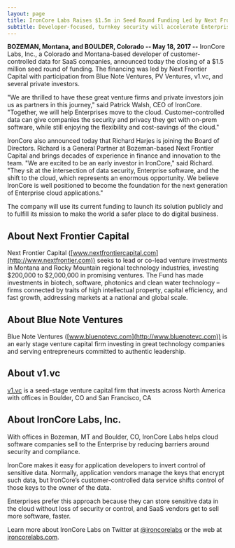 ```yaml
---
layout: page
title: IronCore Labs Raises $1.5m in Seed Round Funding Led by Next Frontier Capital
subtitle: Developer-focused, turnkey security will accelerate Enterprise adoption of cloud software
---
```


**BOZEMAN, Montana, and BOULDER, Colorado -- May 18, 2017 --** IronCore Labs, Inc., a Colorado and Montana-based developer of customer-controlled data for SaaS companies, announced today the closing of a $1.5 million seed round of funding.  The financing was led by Next Frontier Capital with participation from Blue Note Ventures, PV Ventures, v1.vc, and several private investors.

"We are thrilled to have these great venture firms and private investors join us as partners in this journey," said Patrick Walsh, CEO of IronCore.  "Together, we will help Enterprises move to the cloud. Customer-controlled data can give companies the security and privacy they get with on-prem software, while still enjoying the flexibility and cost-savings of the cloud."

IronCore also announced today that Richard Harjes is joining the Board of Directors.  Richard is a General Partner at Bozeman-based Next Frontier Capital and brings decades of experience in finance and innovation to the team. "We are excited to be an early investor in IronCore," said Richard. "They sit at the intersection of data security, Enterprise software, and the shift to the cloud, which represents an enormous opportunity. We believe IronCore is well positioned to become the foundation for the next generation of Enterprise cloud applications."

The company will use its current funding to launch its solution publicly and to fulfill its mission to make the world a safer place to do digital business.


## About Next Frontier Capital

Next Frontier Capital ([www.nextfrontiercapital.com](http://www.nextfrontier.com)) seeks to lead or co-lead venture investments in Montana and Rocky Mountain regional technology industries, investing $200,000 to $2,000,000 in promising ventures. The Fund has made investments in biotech, software, photonics and clean water technology – firms connected by traits of high intellectual property, capital efficiency, and fast growth, addressing markets at a national and global scale.

## About Blue Note Ventures

Blue Note Ventures ([www.bluenotevc.com](http://www.bluenotevc.com)) is an early stage venture capital firm investing in great technology companies and serving entrepreneurs committed to authentic leadership.

## About v1.vc

[v1.vc](http://v1.vc/) is a seed-stage venture capital firm that invests across North America with offices in Boulder, CO and San Francisco, CA

## About IronCore Labs, Inc.

With offices in Bozeman, MT and Boulder, CO, IronCore Labs helps cloud software companies sell to the Enterprise by reducing barriers around security and compliance.

IronCore makes it easy for application developers to invert control of sensitive data. Normally, application vendors manage the keys that encrypt such data, but IronCore’s customer-controlled data service shifts control of those keys to the owner of the data.

Enterprises prefer this approach because they can store sensitive data in the cloud without loss of security or control, and SaaS vendors get to sell more software, faster.

 Learn more about IronCore Labs on Twitter at [@ironcorelabs](https://twitter.com/ironcorelabs) or the web at [ironcorelabs.com](https://ironcorelabs.com/).



